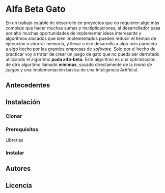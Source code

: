 # Alfa Beta Gato
En un trabajo estable de desarrollo en proyectos que no requieren algo más complejo que hacer muchas sumas y multiplicaciones, el desarrollador pasa por alto muchas oportunidades de implementar ideas interesante y algoritmos alocados que bien implementados pueden reducir el tiempo de ejecución o ahorrar memoria, y llevar a ese desarrollo a algo más parecido a algo hecho por las grandes empresas de *software*. Solo por el hecho de practicar voy a tratar de crear un juego de gato que no pueda ser derrotado utilizando el algoritmo **poda alfa-beta**. Este algoritmo es una optimización de otro algoritmo llamado **minimax**, sacado directamente de la *teoría de juegos* y una implementación basica de una Inteligencia Artificial.

## Antecedentes
## Instalación
### Clonar
### Prerequisitos
Librerias
### Instalar
## Autores
## Licencia